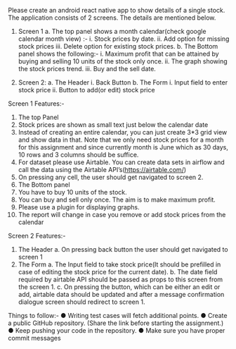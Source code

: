 Please create an android react native app to show details of a single stock.
The application consists of 2 screens. The details are mentioned below.

1. Screen 1
a. The top panel shows a month calendar(check google calendar month view) :-
i. Stock prices by date.
ii. Add option for missing stock prices
iii. Delete option for existing stock prices.
b. The Bottom panel shows the following:-
i. Maximum profit that can be attained by buying and selling 10 units of the
stock only once.
ii. The graph showing the stock prices trend.
iii. Buy and the sell date.

2. Screen 2:
a. The Header
i. Back Button
b. The Form
i. Input field to enter stock price
ii. Button to add(or edit) stock price

Screen 1 Features:-
1. The top Panel
1. Stock prices are shown as small text just below the calendar date
2. Instead of creating an entire calendar, you can just create 3*3 grid view and show
data in that. Note that we only need stock prices for a month for this assignment
and since currently month is June which as 30 days, 10 rows and 3 columns
should be suffice.
3. For dataset please use Airtable. You can create data sets in airflow and call the
data using the Airtable API’s(https://airtable.com/)
4. On pressing any cell, the user should get navigated to screen 2.
2. The Bottom panel
1. You have to buy 10 units of the stock.
2. You can buy and sell only once. The aim is to make maximum profit.
3. Please use a plugin for displaying graphs.
4. The report will change in case you remove or add stock prices from the calendar

Screen 2 Features:-
1. The Header
a. On pressing back button the user should get navigated to screen 1
2. The Form
a. The Input field to take stock price(It should be prefilled in case of editing the stock
price for the current date).
b. The date field required by airtable API should be passed as props to this screen
from the screen 1.
c. On pressing the button, which can be either an edit or add, airtable data should
be updated and after a message confirmation dialogue screen should redirect to
screen 1.

Things to follow:-
● Writing test cases will fetch additional points.
● Create a public GitHub repository. (Share the link before starting the assignment.)
● Keep pushing your code in the repository.
● Make sure you have proper commit messages